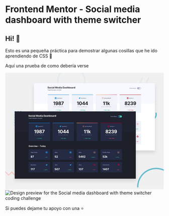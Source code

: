 # Frontend Mentor - Social media dashboard with theme switcher


## Hi! 👋

Esto es una pequeña práctica para demostrar algunas cosillas que he ido aprendiendo de CSS 🚀


Aquí una prueba de como debería verse

![Design preview for the Social media dashboard with theme switcher coding challenge](./design/desktop-preview.jpg)
![Design preview for the Social media dashboard with theme switcher coding challenge](./design/)

Si puedes dejame tu apoyo con una ⭐